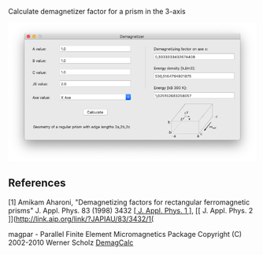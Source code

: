 Calculate demagnetizer factor for a prism in the 3-axis

![](screenshot.png)

## References

[1] Amikam Aharoni, "Demagnetizing factors for rectangular ferromagnetic prisms"
J. Appl. Phys. 83 (1998) 3432 [[ J. Appl. Phys. 1 ]](http://dx.doi.org/10.1063/1.367113), [[ J. Appl. Phys. 2 ]](http://link.aip.org/link/?JAPIAU/83/3432/1(

magpar - Parallel Finite Element Micromagnetics Package
Copyright (C) 2002-2010 Werner Scholz 
[DemagCalc](http://www.magpar.net/static/magpar/doc/html/demagcalc.html)
